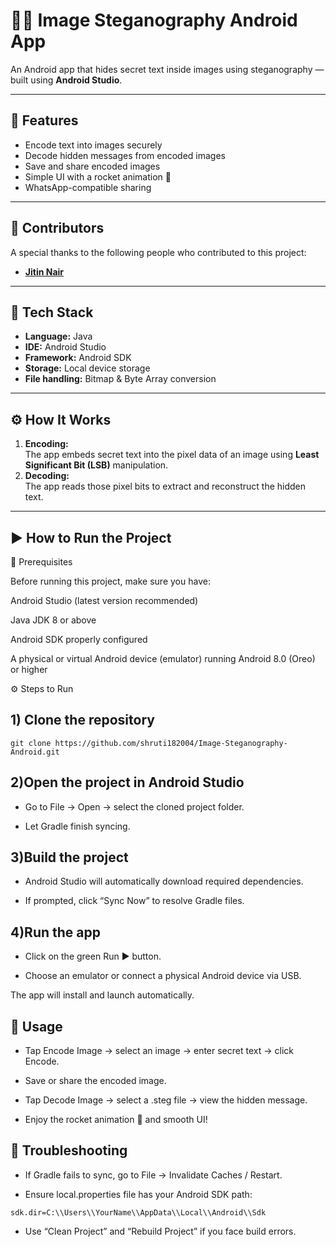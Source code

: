 # 🕵️‍♀️ Image Steganography Android App

An Android app that hides secret text inside images using steganography — built using **Android Studio**.

---

## 📱 Features
- Encode text into images securely  
- Decode hidden messages from encoded images  
- Save and share encoded images  
- Simple UI with a rocket animation 🚀  
- WhatsApp-compatible sharing  
  
---

## 👥 Contributors
 A special thanks to the following people who contributed to this project:

 - [**Jitin Nair**](https://github.com/Jitin10) 

---

## 🧠 Tech Stack
- **Language:** Java  
- **IDE:** Android Studio  
- **Framework:** Android SDK  
- **Storage:** Local device storage  
- **File handling:** Bitmap & Byte Array conversion  

---

## ⚙️ How It Works
1. **Encoding:**  
   The app embeds secret text into the pixel data of an image using **Least Significant Bit (LSB)** manipulation.  
2. **Decoding:**  
   The app reads those pixel bits to extract and reconstruct the hidden text.  

---

## ▶️ How to Run the Project
🧩 Prerequisites

Before running this project, make sure you have:

Android Studio (latest version recommended)

Java JDK 8 or above

Android SDK properly configured

A physical or virtual Android device (emulator) running Android 8.0 (Oreo) or higher

⚙️ Steps to Run

## 1) Clone the repository

```git clone https://github.com/shruti182004/Image-Steganography-Android.git```

## 2)Open the project in Android Studio

- Go to File → Open → select the cloned project folder.

- Let Gradle finish syncing.

## 3)Build the project

- Android Studio will automatically download required dependencies.

- If prompted, click “Sync Now” to resolve Gradle files.

## 4)Run the app

- Click on the green Run ▶️ button.

- Choose an emulator or connect a physical Android device via USB.

The app will install and launch automatically.

## 📱 Usage

- Tap Encode Image → select an image → enter secret text → click Encode.

- Save or share the encoded image.

- Tap Decode Image → select a .steg file → view the hidden message.

- Enjoy the rocket animation 🚀 and smooth UI!

## 🐞 Troubleshooting

- If Gradle fails to sync, go to File → Invalidate Caches / Restart.

- Ensure local.properties file has your Android SDK path:

``` sdk.dir=C:\\Users\\YourName\\AppData\\Local\\Android\\Sdk ```

- Use “Clean Project” and “Rebuild Project” if you face build errors.


